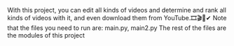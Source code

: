 With this project, you can edit all kinds of videos and determine and rank all kinds of videos with it, and even download them from YouTube.🎞🎬🎥✔ 
Note that the files you need to run are: main.py, main2.py
The rest of the files are the modules of this project
